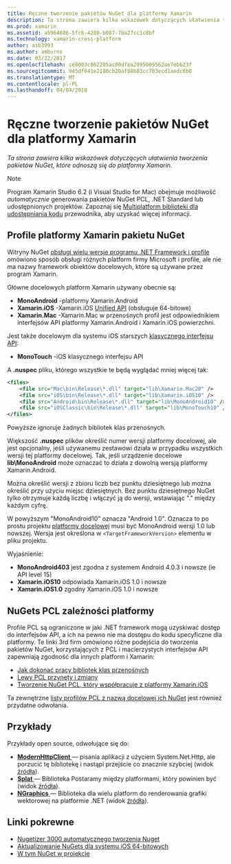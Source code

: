 ```yaml
---
title: Ręczne tworzenie pakietów NuGet dla platformy Xamarin
description: Ta strona zawiera kilka wskazówek dotyczących ułatwienia tworzenia pakietów NuGet, które odnoszą się do platformy Xamarin.
ms.prod: xamarin
ms.assetid: a5964686-5fc6-4280-b087-7ba27cc1c8bf
ms.technology: xamarin-cross-platform
author: asb3993
ms.author: amburns
ms.date: 03/22/2017
ms.openlocfilehash: ce8003c862205ac80dfea2095009562ae7ebb23f
ms.sourcegitcommit: 945df041e2180cb20af08b83cc703ecd1aedc6b0
ms.translationtype: MT
ms.contentlocale: pl-PL
ms.lasthandoff: 04/04/2018
---
```

# <a name="manually-creating-nuget-packages-for-xamarin"></a>Ręczne tworzenie pakietów NuGet dla platformy Xamarin

_Ta strona zawiera kilka wskazówek dotyczących ułatwienia tworzenia pakietów NuGet, które odnoszą się do platformy Xamarin._

> [!NOTE]
> Program Xamarin Studio 6.2 (i Visual Studio for Mac) obejmuje możliwość _automatycznie_ generowania pakietów NuGet PCL, .NET Standard lub udostępnionych projektów. Zapoznaj się [Multiplatform biblioteki dla udostępniania kodu](~/cross-platform/app-fundamentals/nuget-multiplatform-libraries/index.md) przewodnika, aby uzyskać więcej informacji.

## <a name="nuget-package-xamarin-profiles"></a>Profile platformy Xamarin pakietu NuGet

Witryny NuGet [obsługi wielu wersje programu .NET Framework i profile](https://docs.nuget.org/create/enforced-package-conventions) omówiono sposób obsługi różnych platform firmy Microsoft i profile, ale nie ma nazwy framework obiektów docelowych, które są używane przez program Xamarin.

Główne docelowych platform Xamarin używany obecnie są:

* **MonoAndroid** -platformy Xamarin.Android
* **Xamarin.iOS** -Xamarin.iOS [Unified API](~/cross-platform/macios/unified/index.md) (obsługuje 64-bitowe)
* **Xamarin.Mac** -Xamarin.Mac w przenośnych profil jest odpowiednikiem interfejsów API platformy Xamarin.Android i Xamarin.iOS powierzchni.

Jest także docelowym dla systemu iOS starszych [klasycznego interfejsu API](~/cross-platform/macios/unified/index.md):

* **MonoTouch** -iOS klasycznego interfejsu API

A **.nuspec** pliku, którego wszystkie te będą wyglądać mniej więcej tak:

```xml
<files>
    <file src="Mac\bin\Release\*.dll" target="lib\Xamarin.Mac20" />
    <file src="iOS\bin\Release\*.dll" target="lib\Xamarin.iOS10" />
    <file src="Android\bin\Release\*.dll" target="lib\MonoAndroid10" />
    <file src="iOSClassic\bin\Release\*.dll" target="lib\MonoTouch10" />
</files>
```

Powyższe ignoruje żadnych bibliotek klas przenośnych.

Większość **.nuspec** plików określić numer wersji platformy docelowej, ale jest opcjonalny, jeśli używanemu zestawowi działa w przypadku wszystkich wersji tej platformy docelowej. Tak, jeśli urządzenie docelowe **lib\MonoAndroid** może oznaczać to działa z dowolną wersją platformy Xamarin.Android.

Można określić wersji z zbioru liczb bez punktu dziesiętnego lub można określić przy użyciu miejsc dziesiętnych. Bez punktu dziesiętnego NuGet tylko otrzymuje każdą liczbę i włączyć ją do wersji, wstawiając "." między każdym cyfrę.

W powyższym "MonoAndroid10" oznacza "Android 1.0". Oznacza to po prostu projektu [platformy docelowej](~/android/app-fundamentals/android-api-levels.md) musi być MonoAndroid wersji 1.0 lub nowszej. Wersja jest określona w `<TargetFrameworkVersion>` elementu w pliku projektu.

Wyjaśnienie:

- **MonoAndroid403** jest zgodna z systemem Android 4.0.3 i nowsze (ie API level 15)
- **Xamarin.iOS10** odpowiada Xamarin.iOS 1.0 i nowsze
- **Xamarin.iOS1.0** zgodny Xamarin.iOS 1.0 i nowsze


## <a name="pcl-nugets-with-platform-dependencies"></a>NuGets PCL zależności platformy

Profile PCL są ograniczone w jaki .NET framework mogą uzyskiwać dostęp do interfejsów API, a ich na pewno nie ma dostępu do kodu specyficzne dla platformy. Te linki 3rd firm omówiono różne podejścia do tworzenia pakietów NuGet, korzystających z PCL i macierzystych interfejsów API zapewniają zgodność dla innych platform i Xamarin:

- [Jak dokonać pracy bibliotek klas przenośnych](http://blogs.msdn.com/b/dsplaisted/archive/2012/08/27/how-to-make-portable-class-libraries-work-for-you.aspx)
- [Lewy PCL przynęty i zmiany](http://log.paulbetts.org/the-bait-and-switch-pcl-trick/)
- [Tworzenie NuGet PCL, który współpracuje z platformy Xamarin.iOS](http://www.jimbobbennett.io/creating-a-nuget-pcl-that-works-with-xamarin-ios/)

Ta zewnętrzne [listy profilów PCL z nazwą docelowej ich NuGet](http://embed.plnkr.co/03ck2dCtnJogBKHJ9EjY) jest również przydatne odwołania.

## <a name="examples"></a>Przykłady

Przykłady open source, odwołujące się do:

- [**ModernHttpClient** ](https://www.nuget.org/packages/modernhttpclient/) — pisania aplikacji z użyciem System.Net.Http, ale porzucić tę bibliotekę i nastąpi przejście co znacznie szybciej (widok [źródła](https://github.com/paulcbetts/ModernHttpClient)).
- [**Splat** ](https://www.nuget.org/packages/Splat/) — Biblioteka Postaramy między platformami, który powinien być (widok [źródła](https://github.com/paulcbetts/Splat)).
- [**NGraphics** ](https://www.nuget.org/packages/NGraphics/) — Biblioteka dla wielu platform do renderowania grafiki wektorowej na platformie .NET (widok [źródła](https://github.com/praeclarum/NGraphics/blob/master/NGraphics.nuspec)).


## <a name="related-links"></a>Linki pokrewne

- [Nugetizer 3000 automatycznego tworzenia Nuget](~/cross-platform/app-fundamentals/nuget-multiplatform-libraries/index.md)
- [Aktualizowanie NuGets dla systemu iOS 64-bitowych](http://blog.xamarin.com/how-to-update-nuget-packages-for-64-bit/)
- [W tym NuGet w projekcie](/visualstudio/mac/nuget-walkthrough/index.md)
